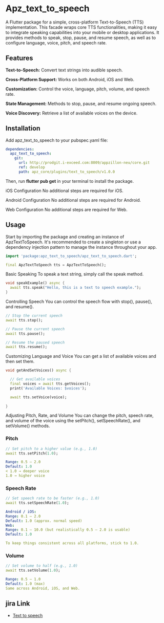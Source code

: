 # Apz_text_to_speech
A Flutter package for a simple, cross-platform Text-to-Speech (TTS) implementation. This facade wraps core TTS functionalities, making it easy to integrate speaking capabilities into your mobile or desktop applications. It provides methods to speak, stop, pause, and resume speech, as well as to configure language, voice, pitch, and speech rate.

## Features
**Text-to-Speech:** Convert text strings into audible speech.

**Cross-Platform Support:** Works on both Android, iOS and Web.

**Customization:** Control the voice, language, pitch, volume, and speech rate.

**State Management:** Methods to stop, pause, and resume ongoing speech.

**Voice Discovery:** Retrieve a list of available voices on the device.

## Installation
Add apz_text_to_speech to your pubspec.yaml file:
```yaml
dependencies:
  apz_text_to_speech:
    git:
      url: http://prodgit.i-exceed.com:8009/appzillon-neu/core.git
      ref: develop
      path: apz_core/plugins/text_to_speech/v1.0.0
```
Then, run **flutter pub get** in your terminal to install the package.

iOS Configuration
No additional steps are required for iOS.

Android Configuration
No additional steps are required for Android.

Web Configuration
No additional steps are required for Web.

## Usage
Start by importing the package and creating an instance of ApzTextToSpeech. It's recommended to create a singleton or use a dependency injection pattern to manage the instance throughout your app.
```dart
import 'package:apz_text_to_speech/apz_text_to_speech.dart';

final ApzTextToSpeech tts = ApzTextToSpeech();
```
Basic Speaking
To speak a text string, simply call the speak method.
```dart
void speakExample() async {
  await tts.speak("Hello, this is a text to speech example.");
}
```
Controlling Speech
You can control the speech flow with stop(), pause(), and resume().
```dart
// Stop the current speech
await tts.stop();

// Pause the current speech
await tts.pause();

// Resume the paused speech
await tts.resume();
```
Customizing Language and Voice
You can get a list of available voices and then set them.
```dart
void getAndSetVoices() async {

  // Get available voices
  final voices = await tts.getVoices();
  print('Available Voices: $voices');

  await tts.setVoice(voice);
  
}
```
Adjusting Pitch, Rate, and Volume
You can change the pitch, speech rate, and volume of the voice using the setPitch(), setSpeechRate(), and setVolume() methods.



### Pitch

``` dart
// Set pitch to a higher value (e.g., 1.0)
await tts.setPitch(1.0);
```
```yaml
Range: 0.5 – 2.0
Default: 1.0
< 1.0 → deeper voice
1.0 → higher voice
```

### Speech Rate

```dart
// Set speech rate to be faster (e.g., 1.0)
await tts.setSpeechRate(1.0);
```

```yaml
Android / iOS:
Range: 0.1 – 2.0
Default: 1.0 (approx. normal speed)
Web:
Range: 0.1 – 10.0 (but realistically 0.5 – 2.0 is usable)
Default: 1.0

To keep things consistent across all platforms, stick to 1.0.
```

### Volume

```dart
// Set volume to half (e.g., 1.0)
await tts.setVolume(1.0);
```
```yaml
Range: 0.5 – 1.0
Default: 1.0 (max)
Same across Android, iOS, and Web.
```
## jira Link 
- [Text to speech](https://appzillon.atlassian.net/browse/AN-184)
